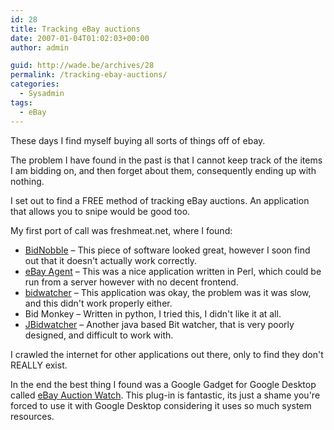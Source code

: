 ```yaml
---
id: 28
title: Tracking eBay auctions
date: 2007-01-04T01:02:03+00:00
author: admin

guid: http://wade.be/archives/28
permalink: /tracking-ebay-auctions/
categories:
  - Sysadmin
tags:
  - eBay
---
```

<p class="lead">
  These days I find myself buying all sorts of things off of ebay.
</p>

The problem I have found in the past is that I cannot keep track of the items I am bidding on, and then forget about them, consequently ending up with nothing.
  
I set out to find a FREE method of tracking eBay auctions. An application that allows you to snipe would be good too.

My first port of call was freshmeat.net, where I found:

  * [BidNobble](http://bidnobble.com/) &#8211; This piece of software looked great, however I soon find out that it doesn't actually work correctly.
  * [eBay Agent](http://freshmeat.net/projects/ebayagent/) &#8211; This was a nice application written in Perl, which could be run from a server however with no decent frontend.
  * [bidwatcher](http://bidwatcher.sourceforge.net/) &#8211; This application was okay, the problem was it was slow, and this didn't work properly either.
  * Bid Monkey &#8211; Written in python, I tried this, I didn't like it at all.
  * [JBidwatcher](http://www.jbidwatcher.com/) &#8211; Another java based Bit watcher, that is very poorly designed, and difficult to work with.

I crawled the internet for other applications out there, only to find they don't REALLY exist.

In the end the best thing I found was a Google Gadget for Google Desktop called [eBay Auction Watch](http://web.archive.org/web/20110904104146/http://desktop.google.com/plugins/i/auctionwatch.html?hl=en). This plug-in is fantastic, its just a shame you're forced to use it with Google Desktop considering it uses so much system resources.